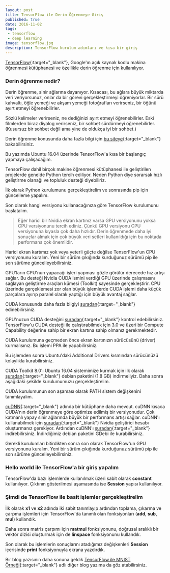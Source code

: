 ```yaml
---
layout: post
title: TensorFlow ile Derin Öğrenmeye Giriş
published: true
date: 2016-11-02
tags: 
 - tensorflow
 - deep learning
image: tensorflow.jpg
description: TensorFlow kurulum adımları ve kısa bir giriş
---
```



[TensorFlow](https://www.tensorflow.org/){:target="_blank"}, Google'ın açık kaynak kodlu makina öğrenmesi kütüphanesi ve özellikle derin öğrenme için kullanılıyor.

<center>
	<amp-img width="640" height="360" alt="TensorFlow" layout="responsive" src="/assets/images/tensorflow.jpg"></amp-img>
</center>


### Derin öğrenme nedir?

Derin öğrenme, sinir ağlarına dayanıyor. Kısacası, bu ağlara büyük miktarda veri veriyorsunuz, onlar da bir görevi gerçekleştirmeyi öğreniyorlar. Bir sürü kahvaltı, öğle yemeği ve akşam yemeği fotoğrafları verirseniz, bir öğünü ayırt etmeyi öğrenebilirler.

Sözlü kelimeler verirseniz, ne dediğinizi ayırt etmeyi öğrenebilirler. Eski filmlerden biraz diyalog verirseniz, bir sohbet sürdürmeyi öğrenebilirler. (Kusursuz bir sohbet değil ama yine de oldukça iyi bir sohbet.)

Derin öğrenme konusunda daha fazla bilgi için [bu siteye](http://www.derinogrenme.com/2015/07/21/derin-ogrenme-deep-learning-nedir/){:target="_blank"} bakabilirsiniz.


Bu yazımda Ubuntu 16.04 üzerinde TensorFlow'a kısa bir başlangıç yapmaya çalışacağım.

TensorFlow dahil birçok makine öğrenmesi kütüphanesi ile geliştirilen projelerde genelde Python tercih ediliyor. Neden Python diye sorarsak hızlı geliştirme olanağı ve topluluk desteği diyebiliriz. 


İlk olarak Python kurulumunu gerçekleştirelim ve sonrasında pip için güncelleme yapalım. 

<amp-gist data-gistid="c62d153874a4485b331155f6083f0457"
  layout="fixed-height"
  height="250">
</amp-gist>

Son olarak hangi versiyonu kullanacağınıza göre TensorFlow kurulumunu başlatalım.

> Eğer harici bir Nvidia ekran kartınız varsa GPU versiyonunu yoksa CPU versiyonunu tercih ediniz. Çünkü GPU versiyonu CPU versiyonuna kıyasla çok daha hızlıdır. Derin öğrenmede daha iyi sonuçlar almak için çok büyük veri setleri kullanıldığı için bu noktada performans çok önemlidir.


Harici ekran kartımız yok veya yeterli güçte değilse TensorFlow'un CPU versiyonunu kuralım. Yeni bir sürüm çıkığında kurduğunuz sürümü pip ile son sürüme güncelleyebilirsiniz.

<amp-gist data-gistid="8de2c2d52f3651667b99d5246f86f894"
  layout="fixed-height"
  height="300">
</amp-gist>

GPU'ların CPU'nun yapacağı işleri yapması gözle görülür derecede hız artışı sağlar. Bu desteği Nvidia CUDA ismini verdiği GPU üzerinde çalışmasını sağlayan geliştirme araçları kümesi (Toolkit) sayesinde gerçekleştirir. CPU üzerinde gerçeklemesi zor olan büyük işlemlerde CUDA işlemi daha küçük parçalara ayırıp paralel olarak yaptığı için büyük avantaj sağlar. 

CUDA konusunda daha fazla bilgiyi [şuradan](http://www.nvidia.com.tr/object/cuda-parallel-computing-tr.html){:target="_blank"} edinebilirsiniz.

GPU'nuzun CUDA desteğini [şuradan](https://developer.nvidia.com/cuda-gpus){:target="_blank"} kontrol edebilirsiniz. TensorFlow'u CUDA desteği ile çalıştırabilmek için 3.0 ve üzeri bir Compute Capability değerine sahip bir ekran kartına sahip olmanız gerekmektedir.

CUDA kurulumuna geçmeden önce ekran kartınızın sürücüsünü (driver) kurmalısınız. Bu işlemi PPA ile yapabilirsiniz.

<amp-gist data-gistid="3167aa7ca4e70304ac537e2df20bf6fc"
  layout="fixed-height"
  height="250">
</amp-gist>

Bu işlemden sonra Ubuntu'daki Additional Drivers kısmından sürücünüzü kolaylıkla kurabilirsiniz.

CUDA Toolkit 8.0'ı Ubuntu 16.04 sistemimize kurmak için ilk olarak [şuradan](https://developer.nvidia.com/compute/cuda/8.0/Prod2/local_installers/cuda-repo-ubuntu1604-8-0-local-ga2_8.0.61-1_amd64-deb){:target="_blank"} debian paketini (1.8 GB) indirmeliyiz. Daha sonra aşağıdaki şekilde kurulumumuzu gerçekleştirelim.

<amp-gist data-gistid="c7ac5fed702a8ffeb148a5ee9e1f6068"
  layout="fixed-height"
  height="300">
</amp-gist>

CUDA kurulumunun son aşaması olarak PATH sistem değişkenini tanımlayalım.

<amp-gist data-gistid="55ad975380000914f1dd6d67421b5462"
  layout="fixed-height"
  height="150">
</amp-gist>

[cuDNN](https://developer.nvidia.com/cudnn){:target="_blank"} adında bir kütüphane daha mevcut. cuDNN kısaca CUDA'nın derin öğrenmeye göre optimize edilmiş bir versiyonudur. Çok katmanlı yapay sinir ağlarında büyük bir performans artışı sağlar. cuDNN'ı kullanabilmek için [şuradan](https://developer.nvidia.com/accelerated-computing-developer){:target="_blank"} Nvidia geliştirici hesabı oluşturmanız gerekiyor. Ardından cuDNN'ı [şuradan](https://developer.nvidia.com/compute/machine-learning/cudnn/secure/v5.1/prod_20161219/8.0/libcudnn5-dev_5.1.10-1%2Bcuda8.0_ppc64el-deb){:target="_blank"} indirebilirsiniz. İndirdiğimiz debian paketini GDebi ile kurabilirsiniz.

Gerekli kurulumları bitirdikten sonra son olarak TensorFlow'un GPU versiyonunu kuralım. Yeni bir sürüm çıkığında kurduğunuz sürümü pip ile son sürüme güncelleyebilirsiniz.

<amp-gist data-gistid="3d3218b55c87de4e73ee8516641384b7"
  layout="fixed-height"
  height="250">
</amp-gist>


### Hello world ile TensorFlow'a bir giriş yapalım

<amp-gist data-gistid="df316cfe4abe75f7cb69c1f06f915d96"
  layout="fixed-height"
  height="350">
</amp-gist>

TensorFlow'da bazı işlemlerde kullanılmak üzeri sabit olarak **constant** kullanılıyor. Çıktının gösterilmesi aşamasında ise **Session** yapısı kullanılıyor. 


### Şimdi de TensorFlow ile basit işlemler gerçekleştirelim

<amp-gist data-gistid="e01bea88f6ed75ee08c6fdbbf8e083a1"
  layout="fixed-height"
  height="850">
</amp-gist>

 İlk olarak **x1** ve **x2** adında iki sabit tanımlayıp ardından toplama, çıkarma ve çarpma işlemleri için TensorFlow'da tanımlı olan fonksiyonları (**add**, **sub**, **mul**) kullandık.

 Daha sonra matris çarpımı için **matmul** fonksiyonunu, doğrusal aralıklı bir vektör dizisi oluşturmak için de **linspace** fonksiyonunu kullandık.

 Son olarak bu işlemlerin sonuçlarını atadığımız değişkenleri **Session** içerisinde **print** fonksiyonuyla ekrana yazdırdık.

Bir blog yazısının daha sonuna geldik [TensorFlow ile MNIST Örneği](https://emredurukn.github.io/2016/11/09/tensorflow-ile-mnist-ornegi.html){:target="_blank"} adlı diğer blog yazıma da göz atabilirsiniz.

 <br>
